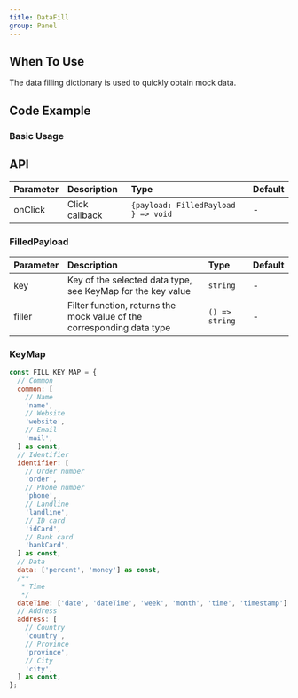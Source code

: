 ```yaml
---
title: DataFill
group: Panel
---
```


## When To Use

The data filling dictionary is used to quickly obtain mock data.

## Code Example

### Basic Usage

<code src="./demos/basic" ></code>

## API

| Parameter | Description    | Type                                | Default |
| :-------- | :------------- | :---------------------------------- | :------ |
| onClick   | Click callback | `{payload: FilledPayload } => void` | -       |

### FilledPayload

| Parameter | Description                                                            | Type           | Default |
| :-------- | :--------------------------------------------------------------------- | :------------- | :------ |
| key       | Key of the selected data type, see KeyMap for the key value            | `string`       | -       |
| filler    | Filter function, returns the mock value of the corresponding data type | `() => string` | -       |

### KeyMap

```javascript
const FILL_KEY_MAP = {
  // Common
  common: [
    // Name
    'name',
    // Website
    'website',
    // Email
    'mail',
  ] as const,
  // Identifier
  identifier: [
    // Order number
    'order',
    // Phone number
    'phone',
    // Landline
    'landline',
    // ID card
    'idCard',
    // Bank card
    'bankCard',
  ] as const,
  // Data
  data: ['percent', 'money'] as const,
  /**
   * Time
   */
  dateTime: ['date', 'dateTime', 'week', 'month', 'time', 'timestamp'] as const,
  // Address
  address: [
    // Country
    'country',
    // Province
    'province',
    // City
    'city',
  ] as const,
};
```
